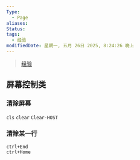 ```yaml
---
Type:
  - Page
aliases: 
Status: 
tags:
  - 经验
modifiedDate: 星期一, 五月 26日 2025, 8:24:26 晚上
---
```


>[经验](经验.md)

## 屏幕控制类

### 清除屏幕

`cls`
`clear`
`Clear-HOST`

### 清除某一行

```
ctrl+End
ctrl+Home
```
